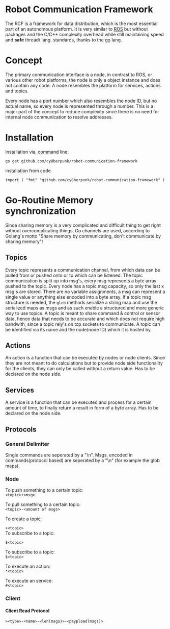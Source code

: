 # Robot Communication Framework

The RCF is a framework for data distribution, which is the most essential part of an autonomous platform. It is very similar to [ROS](https://www.ros.org/) but without packages and the C/C++ complexity overhead while still maintaining speed and **safe** thread/ lang. standards, thanks to the [go](https://golang.org/) lang.

# Concept

The primary communication interface is a node, in contrast to ROS, or various other robot platforms, the node is only a object instance and does not contain any code. A node resembles the platform for services, actions and topics.

Every node has a port number which also resembles the node ID, but no actual name, so every node is represented through a number. This is a major part of the concept to reduce complexity since there is no need for internal node communication to resolve addresses.

# Installation

Installation via. command line: <br>

`go get github.com/cy8berpunk/robot-communication-framework` <br>

installation from code

`
import (
    "fmt"
    "github.com/cy8berpunk/robot-communication-framework"
)
`
# Go-Routine Memory synchronization

Since sharing memory is a very complicated and difficult thing to get right without overcomplicating things, Go channels are used, according to Golang's motto "Share memory by communicating, don't communicate by sharing memory"!

## Topics

Every topic represents a communication channel, from which data can be pulled from or pushed onto or to which can be listened.
The topic communication is split up into msg's, every msg represents a byte array pushed to the topic. Every node has a topic msg capacity, so only the last x msg's are stored. There are no variable assignments, a msg can represent a single value or anything else encoded into a byte array. If a topic msg structure is needed, the `glob` methods serialize a string map and use the serialized maps as msgs and as such enable a structured and more generic way to use topics.
A topic is meant to share command & control or sensor data, hence data that needs to be accurate and which does not require high bandwith, since a topic rely's on tcp sockets to communicate.
A topic can be identified via its name and the node(node ID) which it is hosted by.

## Actions

An action is a function that can be executed by nodes or node clients. Since they are not meant to do calculations but to provide node side
functionality for the clients, they can only be called without a return value.
Has to be declared on the node side.

## Services

A service is a function that can be executed and process for a certain amount of time, to finally return a result in form of a byte array.
Has to be declared on the node side.

## Protocols

### General Delimiter

Single commands are seperated by a "\n". Msgs, encoded in commands(protocol based) are seperated by a "\n" (for example the glob maps).

### Node

To push something to a certain topic: <br>
`<topic>+<msg>` <br>

To pull something to a certain topic: <br>
`<topic>-<amount of msgs>` <br>

To create a topic: <br>

`+<topic>` <br>
To subscribe to a topic: <br>

`$<topic>` <br>

To subscribe to a topic: <br>
`$<topic>` <br>

To execute an action: <br>
`*<topic>` <br>

To execute an service: <br>
`#<topic>` <br>


### Client

#### Client Read Protocol <br>
`><type>-<name>-<len(msgs)>-<paypload(msgs)>`
